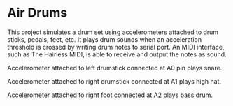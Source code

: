# Air Drums

This project simulates a drum set using accelerometers attached to drum sticks, pedals, feet, etc. It plays drum sounds when an acceleration threshold is crossed by writing drum notes to serial port. An MIDI interface, such as The Hairless MIDI, is able to receive and output the notes as sound.

Accelerometer attached to left drumstick connected at A0 pin plays snare.

Accelerometer attached to right drumstick connected at A1 plays high hat.

Accelerometer attached to right foot connected at A2 plays bass drum.
